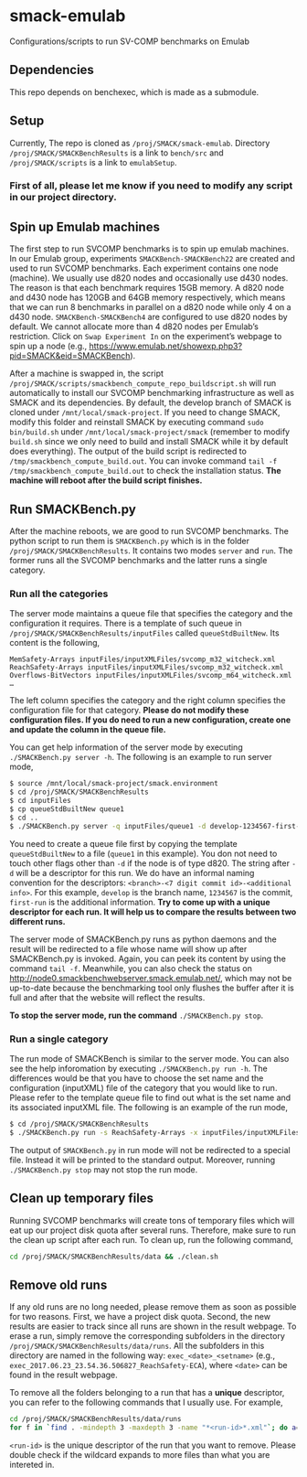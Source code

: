# smack-emulab
Configurations/scripts to run SV-COMP benchmarks on Emulab

## Dependencies
This repo depends on benchexec, which is made as a submodule.

## Setup
Currently, The repo is cloned as `/proj/SMACK/smack-emulab`.
Directory `/proj/SMACK/SMACKBenchResults` is a link to `bench/src` and `/proj/SMACK/scripts` is a link to `emulabSetup`.

### **First of all, please let me know if you need to modify any script in our project directory.**

## Spin up Emulab machines
The first step to run SVCOMP benchmarks is to spin up emulab machines. In our Emulab group, experiments `SMACKBench-SMACKBench22` are created and used to run SVCOMP benchmarks. Each experiment contains one node (machine). We usually use d820 nodes and occasionally use d430 nodes. The reason is that each benchmark requires 15GB memory. A d820 node and d430 node has 120GB and 64GB memory respectively, which means that we can run 8 benchmarks in parallel on a d820 node while only 4 on a d430 node. `SMACKBench-SMACKBench4` are configured to use d820 nodes by default. We cannot allocate more than 4 d820 nodes per Emulab’s restriction. Click on `Swap Experiment In` on the experiment’s webpage to spin up a node (e.g., https://www.emulab.net/showexp.php3?pid=SMACK&eid=SMACKBench).

After a machine is swapped in, the script `/proj/SMACK/scripts/smackbench_compute_repo_buildscript.sh` will run automatically to install our SVCOMP benchmarking infrastructure as well as SMACK and its dependencies. By default, the develop branch of SMACK is cloned under `/mnt/local/smack-project`. If you need to change SMACK, modify this folder and reinstall SMACK by executing command `sudo bin/build.sh` under `/mnt/local/smack-project/smack` (remember to modify `build.sh` since we only need to build and install SMACK while it by default does everything). The output of the build script is redirected to `/tmp/smackbench_compute_build.out`. You can invoke command `tail -f /tmp/smackbench_compute_build.out` to check the installation status. **The machine will reboot after the build script finishes.** 

## Run SMACKBench.py
After the machine reboots, we are good to run SVCOMP benchmarks. The python script to run them is `SMACKBench.py` which is in the folder `/proj/SMACK/SMACKBenchResults`. It contains two modes `server` and `run`. The former runs all the SVCOMP benchmarks and the latter runs a single category.

### Run all the categories
The server mode maintains a queue file that specifies the category and the configuration it requires. There is a template of such queue in `/proj/SMACK/SMACKBenchResults/inputFiles` called `queueStdBuiltNew`. Its content is the following,

```
MemSafety-Arrays inputFiles/inputXMLFiles/svcomp_m32_witcheck.xml
ReachSafety-Arrays inputFiles/inputXMLFiles/svcomp_m32_witcheck.xml
Overflows-BitVectors inputFiles/inputXMLFiles/svcomp_m64_witcheck.xml
…
```
The left column specifies the category and the right column specifies the configuration file for that category. **Please do not modify these configuration files. If you do need to run a new configuration, create one and update the column in the queue file.**

You can get help information of the server mode by executing `./SMACKBench.py server -h`. The following is an example to run server mode,

``` bash
$ source /mnt/local/smack-project/smack.environment
$ cd /proj/SMACK/SMACKBenchResults
$ cd inputFiles
$ cp queueStdBuiltNew queue1
$ cd ..
$ ./SMACKBench.py server -q inputFiles/queue1 -d develop-1234567-first-run
```

You need to create a queue file first by copying the template `queueStdBuiltNew` to a file (`queue1` in this example). You don not need to touch other flags other than `-d` if the node is of type d820. The string after `-d` will be a descriptor for this run. We do have an informal naming convention for the descriptors: `<branch>-<7 digit commit id>-<additional info>`. For this example, `develop` is the branch name, `1234567` is the commit, `first-run` is the additional information. **Try to come up with a unique descriptor for each run. It will help us to compare the results between two different runs.**

The server mode of SMACKBench.py runs as python daemons and the result will be redirected to a file whose name will show up after SMACKBench.py is invoked. Again, you can peek its content by using the command `tail -f`. Meanwhile, you can also check the status on http://node0.smackbenchwebserver.smack.emulab.net/, which may not be up-to-date because the benchmarking tool only flushes the buffer after it is full and after that the website will reflect the results.

**To stop the server mode, run the command** `./SMACKBench.py stop`.

### Run a single category
The run mode of SMACKBench is similar to the server mode. You can also see the help inforomation by executing `./SMACKBench.py run -h`. The differences would be that you have to choose the set name and the configuration (inputXML) file of the category that you would like to run. Please refer to the template queue file to find out what is the set name and its associated inputXML file. The following is an example of the run mode,

```bash
$ cd /proj/SMACK/SMACKBenchResults
$ ./SMACKBench.py run -s ReachSafety-Arrays -x inputFiles/inputXMLFiles/svcomp_m32_witcheck.xml -d develop-1234567-first-run
```
The output of `SMACKBench.py` in run mode will not be redirected to a special file. Instead it will be printed to the standard output. Moreover, running `./SMACKBench.py stop` may not stop the run mode.

## Clean up temporary files
Running SVCOMP benchmarks will create tons of temporary files which will eat up our project disk quota after several runs. Therefore, make sure to run the clean up script after each run. To clean up, run the following command,

```bash
cd /proj/SMACK/SMACKBenchResults/data && ./clean.sh
```

## Remove old runs
If any old runs are no long needed, please remove them as soon as possible for two reasons. First, we have a project disk quota. Second, the new results are easier to track since all runs are shown in the result webpage. To erase a run, simply remove the corresponding subfolders in the directory `/proj/SMACK/SMACKBenchResults/data/runs`. All the subfolders in this directory are named in the following way: `exec_<date>_<setname>` (e.g., `exec_2017.06.23_23.54.36.506827_ReachSafety-ECA`), where `<date>` can be found in the result webpage.

To remove all the folders belonging to a run that has a **unique** descriptor, you can refer to the following commands that I usually use. For example,
```bash
cd /proj/SMACK/SMACKBenchResults/data/runs
for f in `find . -mindepth 3 -maxdepth 3 -name "*<run-id>*.xml"`; do a=`dirname $f`; b=`dirname $a`; echo $b; done | xargs -n 1 -P 32 rm -r
```
`<run-id>` is the unique descriptor of the run that you want to remove. Please double check if the wildcard expands to more files than what you are intereted in.
